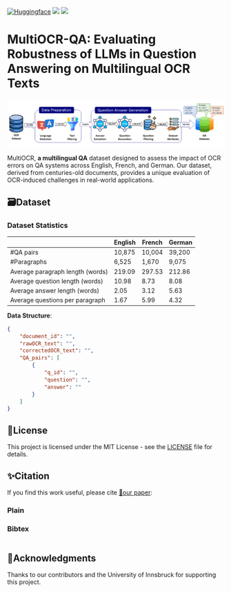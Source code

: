 
<span align="center">
    <a href=""><img alt="Huggingface" src="https://img.shields.io/static/v1?label=Datasets&message=MultiOCR-QA&logo=data"/></a>
</span>
<a href=""><img src="https://img.shields.io/static/v1?label=Paper&message=ArXiv&color=green&logo=arXiv"></a>
<a href=""><img src="https://img.shields.io/static/v1?label=License&message=MIT&color=red"></a>

# MultiOCR-QA: Evaluating Robustness of LLMs in Question Answering on Multilingual OCR Texts

<img src="Images/MultiOCR-QA_pipeline.png">

MultiOCR, **a multilingual QA** dataset designed to assess the impact of OCR errors on QA systems across English, French, and German. Our dataset, derived from centuries-old documents, provides a unique evaluation of OCR-induced challenges in real-world applications.


## 🗃️Dataset

### Dataset Statistics
|                                   | English | French   | German |
| --------------------------------  | --------| ---------| ------ |
|            #QA pairs              | 10,875  | 10,004   | 39,200 | 
|           #Paragraphs             | 6,525   | 1,670    | 9,075  |
| Average paragraph length (words)  | 219.09  | 297.53   | 212.86 | 
| Average question length (words)   | 10.98   | 8.73     | 8.08   |
| Average answer length (words)     | 2.05    | 3.12     | 5.63   |
| Average questions per paragraph   | 1.67    | 5.99     | 4.32   |



**Data Structure**: 
```json
{
    "document_id": "",
    "rawOCR_text": "",
    "correctedOCR_text": "",
    "QA_pairs": [
        {
            "q_id": "",
            "question": "",
            "answer": ""
        }
    ]
}
```
## 🪪License
This project is licensed under the MIT License - see the [LICENSE](LICENSE) file for details.

## ✨Citation
If you find this work useful, please cite [📜our paper]():
### Plain

### Bibtex
```bibtex

```

## 🙏Acknowledgments
Thanks to our contributors and the University of Innsbruck for supporting this project.

